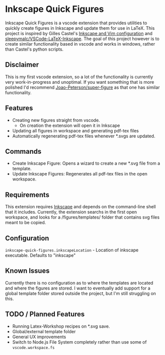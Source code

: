 # Inkscape Quick Figures

Inkscape Quick Figures is a vscode extension that provides utilities to quickly create figures in Inkscape and update them for use in LaTeX. This project is inspired by Gilles Castel's [Inkscape and Vim configuration](https://castel.dev/post/lecture-notes-2/) and [sleepymalc/VSCode-LaTeX-Inkscape](https://github.com/sleepymalc/VSCode-LaTeX-Inkscape). The goal of this project however is to create similar functionality based in vscode and works in windows, rather than Castel's python scripts.

## Disclaimer

This is my first vscode extension, so a lot of the functionality is currently very work-in-progress and unoptimal. If you want something that is more polished I'd recommend [Joao-Peterson/super-figure](https://github.com/Joao-Peterson/super-figure/) as that one has similar functionality.

## Features

- Creating new figures straight from vscode.
    - On creation the extension will open it in Inkscape
- Updating all figures in workspace and generating pdf-tex files
- Automatically regenerating pdf-tex files whenever *.svgs are updated.


## Commands
- Create Inkscape Figure: Opens a wizard to create a new *.svg file from a template.
- Update Inkscape Figures: Regenerates all pdf-tex files in the open workspace. 

## Requirements

This extension requires [Inkscape](https://inkscape.org/) and depends on the command-line shell that it includes. Currently, the extension searchs in the first open workspace, and looks for a /figures/templates/ folder that contains svg files meant to be copied. 

## Configuration

`inkscape-quick-figures.inkscapeLocation` - Location of inkscape executable. Defaults to "inkscape"

## Known Issues

Currently there is no configuration as to where the templates are located and where the figures are stored. I want to eventually add support for a global template folder stored outside the project, but I'm still struggling on this. 

## TODO / Planned Features

- Running Latex-Workshop recipes on *.svg save.
- Global/external template folder
- General UX improvements
- Switch to Node.js File System completely rather than use some of `vscode.workspace.fs`


